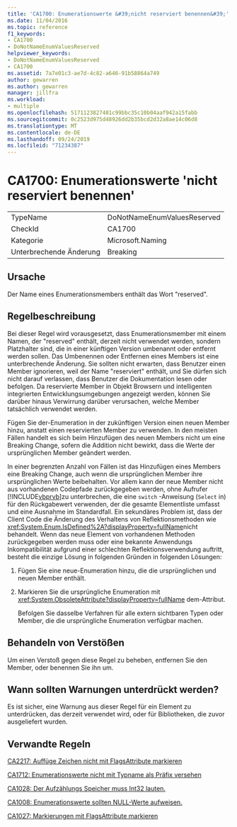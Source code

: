 ```yaml
---
title: 'CA1700: Enumerationswerte &#39;nicht reserviert benennen&#39;'
ms.date: 11/04/2016
ms.topic: reference
f1_keywords:
- CA1700
- DoNotNameEnumValuesReserved
helpviewer_keywords:
- DoNotNameEnumValuesReserved
- CA1700
ms.assetid: 7a7e01c3-ae7d-4c82-a646-91b58864a749
author: gewarren
ms.author: gewarren
manager: jillfra
ms.workload:
- multiple
ms.openlocfilehash: 5171123827481c99bbc35c10b04aaf942a15fabb
ms.sourcegitcommit: 0c2523d975d48926dd2b35bcd2d32a8ae14c06d8
ms.translationtype: MT
ms.contentlocale: de-DE
ms.lasthandoff: 09/24/2019
ms.locfileid: "71234387"
---
```

# <a name="ca1700-do-not-name-enum-values-39reserved39"></a>CA1700: Enumerationswerte &#39;nicht reserviert benennen&#39;

|||
|-|-|
|TypeName|DoNotNameEnumValuesReserved|
|CheckId|CA1700|
|Kategorie|Microsoft.Naming|
|Unterbrechende Änderung|Breaking|

## <a name="cause"></a>Ursache

Der Name eines Enumerationsmembers enthält das Wort "reserved".

## <a name="rule-description"></a>Regelbeschreibung

Bei dieser Regel wird vorausgesetzt, dass Enumerationsmember mit einem Namen, der "reserved" enthält, derzeit nicht verwendet werden, sondern Platzhalter sind, die in einer künftigen Version umbenannt oder entfernt werden sollen. Das Umbenennen oder Entfernen eines Members ist eine unterbrechende Änderung. Sie sollten nicht erwarten, dass Benutzer einen Member ignorieren, weil der Name "reserviert" enthält, und Sie dürfen sich nicht darauf verlassen, dass Benutzer die Dokumentation lesen oder befolgen. Da reservierte Member in Objekt Browsern und intelligenten integrierten Entwicklungsumgebungen angezeigt werden, können Sie darüber hinaus Verwirrung darüber verursachen, welche Member tatsächlich verwendet werden.

Fügen Sie der-Enumeration in der zukünftigen Version einen neuen Member hinzu, anstatt einen reservierten Member zu verwenden. In den meisten Fällen handelt es sich beim Hinzufügen des neuen Members nicht um eine Breaking Change, sofern die Addition nicht bewirkt, dass die Werte der ursprünglichen Member geändert werden.

In einer begrenzten Anzahl von Fällen ist das Hinzufügen eines Members eine Breaking Change, auch wenn die ursprünglichen Member ihre ursprünglichen Werte beibehalten. Vor allem kann der neue Member nicht aus vorhandenen Codepfade zurückgegeben werden, ohne Aufrufer [!INCLUDE[vbprvb](../code-quality/includes/vbprvb_md.md)]zu unterbrechen, die eine `switch` -Anweisung (`Select` in) für den Rückgabewert verwenden, der die gesamte Elementliste umfasst und eine Ausnahme im Standardfall. Ein sekundäres Problem ist, dass der Client Code die Änderung des Verhaltens von Reflektionsmethoden wie <xref:System.Enum.IsDefined%2A?displayProperty=fullName>nicht behandelt. Wenn das neue Element von vorhandenen Methoden zurückgegeben werden muss oder eine bekannte Anwendungs Inkompatibilität aufgrund einer schlechten Reflektionsverwendung auftritt, besteht die einzige Lösung in folgenden Gründen in folgenden Lösungen:

1. Fügen Sie eine neue-Enumeration hinzu, die die ursprünglichen und neuen Member enthält.

2. Markieren Sie die ursprüngliche Enumeration mit <xref:System.ObsoleteAttribute?displayProperty=fullName> dem-Attribut.

   Befolgen Sie dasselbe Verfahren für alle extern sichtbaren Typen oder Member, die die ursprüngliche Enumeration verfügbar machen.

## <a name="how-to-fix-violations"></a>Behandeln von Verstößen

Um einen Verstoß gegen diese Regel zu beheben, entfernen Sie den Member, oder benennen Sie ihn um.

## <a name="when-to-suppress-warnings"></a>Wann sollten Warnungen unterdrückt werden?

Es ist sicher, eine Warnung aus dieser Regel für ein Element zu unterdrücken, das derzeit verwendet wird, oder für Bibliotheken, die zuvor ausgeliefert wurden.

## <a name="related-rules"></a>Verwandte Regeln

[CA2217: Auffüge Zeichen nicht mit FlagsAttribute markieren](../code-quality/ca2217-do-not-mark-enums-with-flagsattribute.md)

[CA1712: Enumerationswerte nicht mit Typname als Präfix versehen](../code-quality/ca1712-do-not-prefix-enum-values-with-type-name.md)

[CA1028: Der Aufzählungs Speicher muss Int32 lauten.](../code-quality/ca1028-enum-storage-should-be-int32.md)

[CA1008: Enumerationswerte sollten NULL-Werte aufweisen.](../code-quality/ca1008-enums-should-have-zero-value.md)

[CA1027: Markierungen mit FlagsAttribute markieren](../code-quality/ca1027-mark-enums-with-flagsattribute.md)